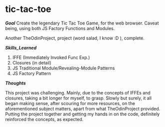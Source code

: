 # tic-tac-toe

**_Goal_**
Create the legendary Tic Tac Toe Game, for the web browser.
Caveat being, using both JS Factory Functions and Modules.

Another TheOdinProject, project (word salad, I know :D ), complete.

**_Skills_Learned_**

1. IFFE (Immediately Invoked Func Exp.)
2. Closures (in detail)
3. JS Traditional Module/Revealing-Module Patterns
4. JS Factory Pattern

**_Thoughts_**

This project was challenging. Mainly, due to the concepts of IFFEs and closures,
taking a bit longer for myself, to grasp.
Slowly but surely, it all began making sense, after scouring for more resources,
on the aforementioned subject matters, apart from what TheOdinProject provided.
Putting the project together and getting my hands in on the code,
definitely reinforced the concepts, as expected.

